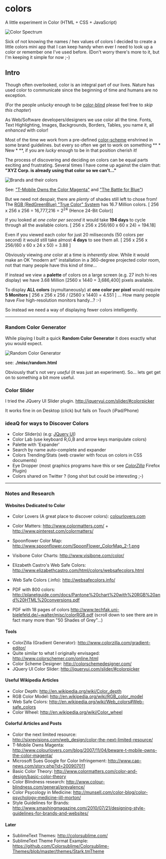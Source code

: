 colors
======

A little experiment in Color (HTML + CSS + JavaScript)

![Color Spectrum](https://raw.github.com/nelsonic/colors/master/misc/Color-spectrum-thin.png "Color spectrum")

Sick of not knowing the names / hex values of colors 
I decided to create a little colors mini app 
that I can keep handy when ever I need to look up a color 
or remember one I've used before. 
(Don't worry there's more to it, 
but I'm keeping it simple for now ;-)

## Intro

Though often overlooked, color is an integral part of our lives.
Nature has used color to communicate since the beginning of time and humans are no exception.

(For the people *unlucky* enough to be 
[color-blind](http://en.wikipedia.org/wiki/Color_blindness) 
please feel free to *skip this chapter*)

As Web/Software developers/designers we use color all the time.
Fonts, Text Highlighting, Images, Backgrounds, Borders, Tables, you name it, all *enhanced* with color!

Most of the time we work from a pre-defined 
[color-scheme](http://en.wikipedia.org/wiki/Color_scheme) 
enshrined in some brand guidelines.
but every so often we get to work on something ** * New * **, 
if you are *lucky* enough to be in that position cherish it!

The process of discovering and deciding on colors can be
equal parts exciting and frustrating. 
Several times I have come up against the claim that:
**"XYZ Corp. is already using that color so we can't..."**

![Brands and their colors](http://images.sixrevisions.com/2009/11/10-03_brand_colors.png "Brand Colors")

See: ["T-Mobile Owns the Color Magenta"](http://www.colourlovers.com/blog/2007/11/04/beware-t-mobile-owns-the-color-magenta/)
and ["The Battle for Blue"](http://farm1.staticflickr.com/29/56867986_29aa1a3973_o.jpg))

But we need not despair, there are *plenty* of shades still left to chose from!
The [RGB (RedGreenBlue) "True Color" System](http://en.wikipedia.org/wiki/RGB_color_model) 
has 16.7 Million colors. 
[ 256 x 256 x 256 = 16,777,216 = 2<sup>24</sup> (Hence 24-Bit Color)] 

If you looked at *one color per second* it would take **194 days** to cycle through all the available colors. [ 256 x 256 x 256/(60 x 60 x 24) = 194.18]

Even if you viewed each color for just 20 miliseconds (50 colors per second) it would still take almost **4 days** to see them all. [ 256 x 256 x 256/(60 x 60 x 24 x 50) = 3.88 ]

Obviously viewing *one* color at a time is *inherently slow*. 
While it would make an OK "modern art" installation 
in a 360-degree projected color room, 
not that many people have this kind of *time*...

If instead we view a **palette** of colors on a large screen (e.g. 27 inch hi-res display) we have 3.68 Million [2560 x 1440 = 3,686,400] pixels available. 

To display **ALL colors** (symultaneously) at **one color per pixel**
would require **5 Monitors** 
[ 256 x 256 x 256 / (2560 x 1440) = 4.551 ] ... 
How many people have *Five* high-resolution monitors handy...? :-)

So instead we need a way of displaying fewer colors intelligently.



- - -

### Random Color Generator

While playing I built a quick **Random Color Generator** 
it does exactly what you would expect. 

![Random Color Generator](https://raw.github.com/nelsonic/colors/master/misc/random-color-generator.png "A Simple Random Color Generator!")

see: **./misc/random.html**

Obviously that's not very *useful* (it was just an experiment). 
So... lets get get on to something a bit more useful.

### Color Slider

I tried the JQuery UI Slider plugin.
http://jqueryui.com/slider/#colorpicker

It works fine in on Desktop (click) but fails on Touch (iPad/Phone)





### ideaQ for ways to Discover Colors

- Color Slider(s) (e.g: [JQuery UI](http://jqueryui.com/slider/#colorpicker))
- Color Lab (use keyboard R,G,B and arrow keys manipulate colors)
- Palette with 'Expander'
- Search by name auto-complete and expander
- Colors Trending/Stats (web crawler with focus on colors in CSS documents)
- Eye Dropper (most graphics programs have this or see *[ColorZilla](http://www.colorzilla.com/)* Firefox Plugin)
- Colors shared on Twitter ? (long shot but could be interesting ;-)

- - -

### Notes and Research

#### Websites Dedicated to Color

- Color Lovers (A great place to discover colors): [colourlovers.com](http://www.colourlovers.com)
- Color Matters: http://www.colormatters.com/ + http://www.pinterest.com/colormatters/
- Spoonflower Color Map: http://www.spoonflower.com/SpoonFlower_ColorMap_2-1.png
- Visibone Color Charts: http://www.visibone.com/color/
- Elizabeth Castro's Web Safe Colors: http://www.elizabethcastro.com/html/colors/websafecolors.html
- Web Safe Colors (.info): http://websafecolors.info/

- PDF with 800 colors: http://planetguide.com/docs/Pantone%20chart%20with%20RGB%20and%20HTML%20conversions.pdf
- PDF with 18 pages of colors http://www.techfak.uni-bielefeld.de/~walter/misc/colorRGB.pdf (scroll down to see there are in fact many more than "50 Shades of Grey"...)

#### Tools

- ColorZilla (Gradient Generator): http://www.colorzilla.com/gradient-editor/
- Quite similar to what I originally envisaged: http://www.colorschemer.com/online.html
- Color Scheme Designer: http://colorschemedesigner.com/
- JQuery UI Color Slider: http://jqueryui.com/slider/#colorpicker

#### Useful Wikipedia Articles

- Color Depth: http://en.wikipedia.org/wiki/Color_depth
- RGB Color Model: http://en.wikipedia.org/wiki/RGB_color_model
- Web Safe Colors: http://en.wikipedia.org/wiki/Web_colors#Web-safe_colors 
- Color Wheel: http://en.wikipedia.org/wiki/Color_wheel

#### Colorful Articles and Posts

- Color the next limited resource: http://sixrevisions.com/web_design/color-the-next-limited-resource/
- T-Mobile Owns Magenta: http://www.colourlovers.com/blog/2007/11/04/beware-t-mobile-owns-the-color-magenta/
- Microsoft Sues Google for Color Infringement: http://www.cap-news.com/story.php?id=200907011
- Basic Color Theory: http://www.colormatters.com/color-and-design/basic-color-theory
- Color Blindness research: http://www.colour-blindness.com/general/prevalence/
- Color Psycology in Medicine: http://munsell.com/color-blog/color-psychology-medicine-jill-morton/
- Style Guidelines for Brands: http://www.smashingmagazine.com/2010/07/21/designing-style-guidelines-for-brands-and-websites/

#### Later

- SublimeText Themes: http://colorsublime.com/
- SublimeText Theme Format Example: https://github.com/Colorsublime/Colorsublime-Themes/blob/master/themes/Stark.tmTheme